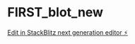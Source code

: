 # FIRST_blot_new

[Edit in StackBlitz next generation editor ⚡️](https://stackblitz.com/~/github.com/JIMARK3/FIRST_blot_new)